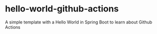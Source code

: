 # hello-world-github-actions
A simple template with a Hello World in Spring Boot to learn about Github Actions
